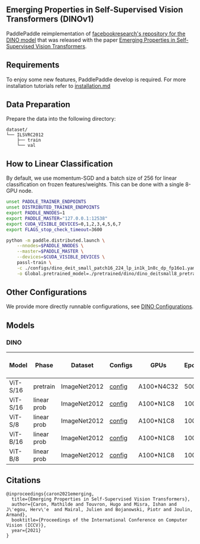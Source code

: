 ## Emerging Properties in Self-Supervised Vision Transformers (DINOv1)


PaddlePaddle reimplementation of [facebookresearch's repository for the DINO model](https://github.com/facebookresearch/dino) that was released with the paper [Emerging Properties in Self-Supervised Vision Transformers](https://arxiv.org/abs/2104.14294).

## Requirements
To enjoy some new features, PaddlePaddle develop is required. For more installation tutorials
refer to [installation.md](../../../tutorials/get_started/installation.md)

## Data Preparation

Prepare the data into the following directory:
```text
dataset/
└── ILSVRC2012
    ├── train
    └── val
```


## How to Linear Classification

By default, we use momentum-SGD and a batch size of 256 for linear classification on frozen features/weights. This can be done with a single 8-GPU node.

```bash
unset PADDLE_TRAINER_ENDPOINTS
unset DISTRIBUTED_TRAINER_ENDPOINTS
export PADDLE_NNODES=1
export PADDLE_MASTER="127.0.0.1:12538"
export CUDA_VISIBLE_DEVICES=0,1,2,3,4,5,6,7
export FLAGS_stop_check_timeout=3600

python -m paddle.distributed.launch \
    --nnodes=$PADDLE_NNODES \
    --master=$PADDLE_MASTER \
    --devices=$CUDA_VISIBLE_DEVICES \
    passl-train \
    -c ./configs/dino_deit_small_patch16_224_lp_in1k_1n8c_dp_fp16o1.yaml \
    -o Global.pretrained_model=./pretrained/dino/dino_deitsmall8_pretrain
```

## Other Configurations
We provide more directly runnable configurations, see [DINO Configurations](./configs/).

## Models

### DINO

| Model   | Phase       | Dataset      |  Configs   | GPUs | Epochs | BatchSize | Top1 Acc (%) | Checkpoint  | Train Log |
|---------|-------------| ------------ |------------|------|--------|-----------|----------|-------------|-----------|
| ViT-S/16 | pretrain    | ImageNet2012 | [config]() | A100*N4C32 |   500  |  1024  |   -  | [model]()   | [log]()   |
| ViT-S/16 | linear prob | ImageNet2012 | [config](./configs/dino_deit_small_patch16_224_lp_in1k_1n8c_dp_fp16o1.yaml) | A100*N1C8  | 100 | 256  | 77.0 | [model](https://passl.bj.bcebos.com/models/dino/dino_deit_small_patch16_224_in1k_pt_100ep_bz256_linearprobe.pdparams) | [log](https://passl.bj.bcebos.com/models/dino/dino_deit_small_patch16_224_in1k_pt_100ep_bz256_linearprobe.log) |
| ViT-S/8 | linear prob | ImageNet2012 | [config](./configs/dino_deit_small_patch8_224_lp_in1k_1n8c_dp_fp16o1.yaml) | A100*N1C8  | 100 | 256  | 79.6 | [model](https://passl.bj.bcebos.com/models/dino/dino_deit_small_patch8_224_in1k_pt_100ep_bz512_linearprobe.pdparams) | [log](https://passl.bj.bcebos.com/models/dino/dino_deit_small_patch8_224_in1k_pt_100ep_bz512_linearprobe.log) |
| ViT-B/16| linear prob | ImageNet2012 | [config](./configs/dino_vit_base_patch16_224_lp_in1k_1n8c_dp_fp16o1.yaml) | A100*N1C8  | 100 | 768  | 78.1 | [model](https://passl.bj.bcebos.com/models/dino/dino_vit_base_patch16_224_in1k_pt_100ep_bz768_linearprobe.pdparams) | [log](https://passl.bj.bcebos.com/models/dino/dino_vit_base_patch16_224_in1k_pt_100ep_bz768_linearprobe.log) |
| ViT-B/8 | linear prob | ImageNet2012 | [config](./configs/dino_vit_base_patch8_224_lp_in1k_1n8c_dp_fp16o1.yaml) | A100*N1C8  | 100 | 768  | 79.9 | [model](https://passl.bj.bcebos.com/models/dino/dino_vit_base_patch8_224_in1k_pt_100ep_bz768_linearprobe.pdparams) | [log](https://passl.bj.bcebos.com/models/dino/dino_vit_base_patch8_224_in1k_pt_100ep_bz768_linearprobe.log) |


## Citations

```
@inproceedings{caron2021emerging,
  title={Emerging Properties in Self-Supervised Vision Transformers},
  author={Caron, Mathilde and Touvron, Hugo and Misra, Ishan and J\'egou, Herv\'e  and Mairal, Julien and Bojanowski, Piotr and Joulin, Armand},
  booktitle={Proceedings of the International Conference on Computer Vision (ICCV)},
  year={2021}
}
```
